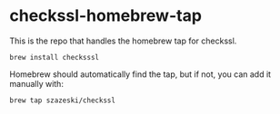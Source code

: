 # checkssl-homebrew-tap

This is the repo that handles the homebrew tap for checkssl.

`brew install checksssl`

Homebrew should automatically find the tap, but if not, you can add it manually with:

`brew tap szazeski/checkssl`

